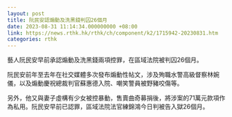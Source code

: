 ```yaml
---
layout: post
title: 阮民安認煽動及洗黑錢判囚26個月
date: 2023-08-31 11:14:34.000000000 +08:00
link: https://news.rthk.hk/rthk/ch/component/k2/1715942-20230831.htm
categories: rthk
---
```


藝人阮民安早前承認煽動及洗黑錢兩項控罪，在區域法院被判囚26個月。

阮民安前年至去年在社交媒體多次發布煽動性帖文，涉及殉職水警高級督察林婉儀，以及煽動慶祝總裁判官蘇惠德入院、嘲笑警員被野豬咬傷等。

另外，他又與妻子虛構有少女被控暴動，售賣曲奇募捐後，將涉案的71萬元款項作為私用。阮民安早前已認罪，區域法院法官練錦鴻今日判被告入獄26個月。
